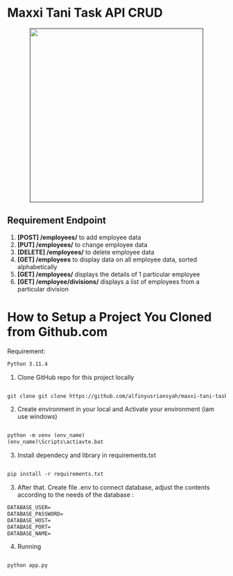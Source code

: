 # Maxxi Tani Task API CRUD
<p align="center"><a href="" target="_blank"><img src="https://images.glints.com/unsafe/glints-dashboard.s3.amazonaws.com/company-logo/fc738e23ad0fa6b614955a8b21aa02e9.png" width="400"></a></p>

##  Requirement Endpoint
1. **[POST] /employees/** to add employee data
2. **[PUT] /employees/** to change employee data
3. **[DELETE] /employees/** to delete employee data
4. **[GET] /employees** to display data on all employee data, sorted
alphabetically
5. **[GET] /employees/<employee-number-id>** displays the details of 1 particular employee
6. **[GET] /employee/divisions/<id-division>** displays a list of employees from a particular division

#  How to Setup a Project You Cloned from Github.com

Requirement:
```markdown
Python 3.11.4
```
1. Clone GitHub repo for this project locally
```markdown

git clone git clone https://github.com/alfinyusriansyah/maxxi-tani-task-API-CRUD

```

2. Create environment in your local and Activate your environment (iam use windows)
```markdown

python -m venv (env_name)
(env_name)\Scripts\actiavte.bat

```

3. Install dependecy and library in requirements.txt 
```markdown

pip install -r requirements.txt

```

3. After that. Create file .env to connect database, adjust the contents according to the needs of the database  : 
```markdown
DATABASE_USER=
DATABASE_PASSWORD=
DATABASE_HOST=
DATABASE_PORT=
DATABASE_NAME=
```

4. Running 
```markdown

python app.py

```
